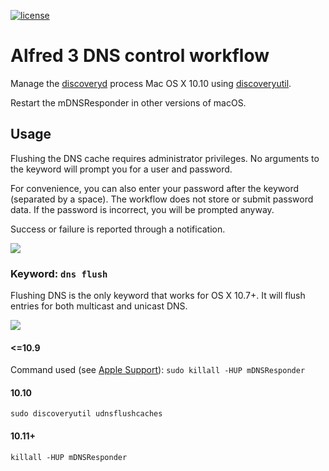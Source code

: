 [![license](https://img.shields.io/badge/license-MIT%20License-blue.svg)]()

# Alfred 3 DNS control workflow

Manage the [discoveryd](http://www.manpagez.com/man/8/discoveryd/) process Mac OS X 10.10 using [discoveryutil](http://www.manpagez.com/man/8/discoveryutil/).

Restart the mDNSResponder in other versions of macOS.

## Usage

Flushing the DNS cache requires administrator privileges. No arguments to the keyword will prompt you for a user and password.

For convenience, you can also enter your password after the keyword (separated by a space). The workflow does not store or submit password data. If the password is incorrect, you will be prompted anyway.

Success or failure is reported through a notification.

![](https://raw.github.com/deekayen/dnscontrol/alfred2/screenshots/workflow.png)

### Keyword: `dns flush`

Flushing DNS is the only keyword that works for OS X 10.7+. It will flush entries for both multicast and unicast DNS.

![](https://raw.github.com/deekayen/dnscontrol/alfred2/screenshots/dns.png)

#### <=10.9

Command used (see [Apple Support](http://support.apple.com/kb/HT5343)): `sudo killall -HUP mDNSResponder`

#### 10.10

`sudo discoveryutil udnsflushcaches`

#### 10.11+

`killall -HUP mDNSResponder`
